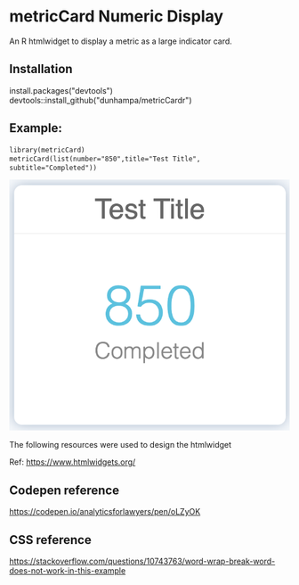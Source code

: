 # metricCard Numeric Display

An R htmlwidget to display a metric as a large indicator card.


## Installation

install.packages("devtools")
devtools::install_github("dunhampa/metricCardr")


## Example:

```
library(metricCard)
metricCard(list(number="850",title="Test Title", subtitle="Completed"))
```

<a href="#">
<img src="https://github.com/dunhampa/metricCardr/blob/main/man/metricCardExample.png">
</a>

The following resources were used to design the htmlwidget

Ref: https://www.htmlwidgets.org/

## Codepen reference

https://codepen.io/analyticsforlawyers/pen/oLZyOK


## CSS reference

https://stackoverflow.com/questions/10743763/word-wrap-break-word-does-not-work-in-this-example

